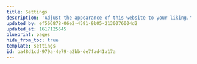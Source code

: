 ```yaml
---
title: Settings
description: 'Adjust the appearance of this website to your liking.'
updated_by: ef566878-06e2-4591-9b05-2130076004d2
updated_at: 1617125645
blueprint: pages
hide_from_toc: true
template: settings
id: ba48d1cd-979a-4e79-a2bb-de7fad41a17a
---
```

